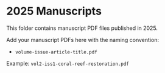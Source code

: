 # 2025 Manuscripts

This folder contains manuscript PDF files published in 2025.

Add your manuscript PDFs here with the naming convention:
- `volume-issue-article-title.pdf`

Example: `vol2-iss1-coral-reef-restoration.pdf`
